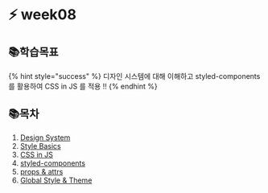# ⚡ week08

## 📚학습목표

{% hint style="success" %}
디자인 시스템에 대해 이해하고 styled-components를 활용하여 CSS in JS 를 적용 !!
{% endhint %}

## 📚목차

1. [Design System](1.-design-system.md)
2. [Style Basics](2.-style-basics.md)
3. [CSS in JS](3.-css-in-js.md)
4. [styled-components](4.-styled-components.md)
5. [props & attrs](5.-props-and-attrs.md)
6. [Global Style & Theme](6.-global-style-and-theme.md)
